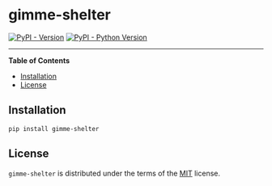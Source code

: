 # gimme-shelter

[![PyPI - Version](https://img.shields.io/pypi/v/gimme-shelter.svg)](https://pypi.org/project/gimme-shelter)
[![PyPI - Python Version](https://img.shields.io/pypi/pyversions/gimme-shelter.svg)](https://pypi.org/project/gimme-shelter)

-----

**Table of Contents**

- [Installation](#installation)
- [License](#license)

## Installation

```console
pip install gimme-shelter
```

## License

`gimme-shelter` is distributed under the terms of the [MIT](https://spdx.org/licenses/MIT.html) license.
